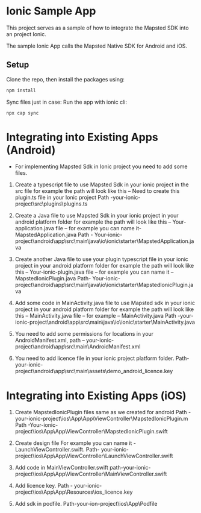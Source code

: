# Ionic Sample App
This project serves as a sample of how to integrate the Mapsted SDK into an project Ionic.

The sample Ionic App calls the Mapsted Native SDK for Android and iOS.

## Setup

Clone the repo, then install the packages using:
```sh
npm install
```

Sync files just in case:
Run the app with ionic cli:
```sh
npx cap sync
```

# Integrating into Existing Apps (Android)

* For implementing Mapsted Sdk in Ionic project you need to add some files.

1. Create a typescript file to use Mapsted Sdk in your ionic project in the src file 
for example the path will look like this –
Need to create this plugin.ts file in your Ionic project 
Path -your-ionic-project\src\plugins\plugins.ts

2. Create a Java file to use Mapsted Sdk in your ionic project in your android 
platform folder for example the path will look like this –
Your-application.java file – for example you can name it-MapstedApplication.java
Path - Your-ionic-project\android\app\src\main\java\io\ionic\starter\MapstedApplication.java

3. Create another Java file to use your plugin typescript file in your ionic project 
in your android platform folder for example the path will look like this –
Your-ionic-plugin.java file – for example you can name it – MapstedIonicPlugin.java
Path- Your-ionic-project\android\app\src\main\java\io\ionic\starter\MapstedIonicPlugin.java

4. Add some code in MainActivity.java file to use Mapsted sdk in your ionic 
project in your android platform folder for example the path will look like this –
MainActivity.java file – for example – MainActivity.java
Path -your-ionic-project\android\app\src\main\java\io\ionic\starter\MainActivity.java

5. You need to add some permissions for locations in your AndroidManifest.xml,
path – your-ionic-project\android\app\src\main\AndroidManifest.xml

6. You need to add licence file in your ionic project platform folder.
Path- your-ionic-project\android\app\src\main\assets\demo_android_licence.key

# Integrating into Existing Apps (iOS)

1. Create MapstedIonicPlugin files same as we created for android
Path -your-ionic-project\ios\App\App\ViewController\MapstedIonicPlugin.m
Path -Your-ionic-project\ios\App\App\ViewController\MapstedIonicPlugin.swift

2. Create design file For example you can name it - LaunchViewController.swift.
Path- your-ionic-project\ios\App\App\ViewController\LaunchViewController.swift

3. Add code in MainViewController.swift
path-your-ionic-project\ios\App\App\ViewController\MainViewController.swift

4. Add licence key.
Path - your-ionic-project\ios\App\App\Resources\ios_licence.key

5. Add sdk in podfile.
Path-your-ion-project\ios\App\Podfile